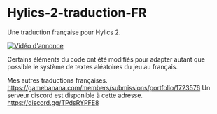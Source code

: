 # Hylics-2-traduction-FR
Une traduction française pour Hylics 2. 

[![Vidéo d'annonce](https://img.youtube.com/vi/ybDB98ZddBo/0.jpg)](https://www.youtube.com/watch?v=ybDB98ZddBo)

Certains éléments du code ont été modifiés pour adapter autant que possible le système de textes aléatoires du jeu au français.

Mes autres traductions françaises. https://gamebanana.com/members/submissions/portfolio/1723576
Un serveur discord est disponible à cette adresse. https://discord.gg/TPdsRYPFE8

